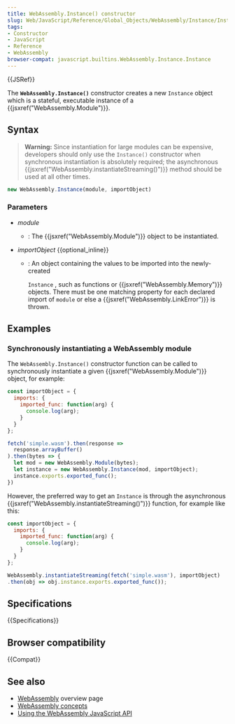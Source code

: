 ```yaml
---
title: WebAssembly.Instance() constructor
slug: Web/JavaScript/Reference/Global_Objects/WebAssembly/Instance/Instance
tags:
- Constructor
- JavaScript
- Reference
- WebAssembly
browser-compat: javascript.builtins.WebAssembly.Instance.Instance
---
```

{{JSRef}}

The **`WebAssembly.Instance()`** constructor creates a new `Instance` object
which is a stateful, executable instance of a
{{jsxref("WebAssembly.Module")}}.

## Syntax

> **Warning:** Since instantiation for large modules can be expensive,
> developers should only use the `Instance()` constructor when synchronous
> instantiation is absolutely required; the asynchronous
> {{jsxref("WebAssembly.instantiateStreaming()")}} method should
> be used at all other times.

```js
new WebAssembly.Instance(module, importObject)
```

### Parameters

- _module_
  - : The {{jsxref("WebAssembly.Module")}} object to be
    instantiated.
- _importObject_ {{optional_inline}}

  - : An object containing the values to be imported into the newly-created

    `Instance` , such as functions or
    {{jsxref("WebAssembly.Memory")}} objects. There must be one
    matching property for each declared import of `module` or else a
    {{jsxref("WebAssembly.LinkError")}} is thrown.

## Examples

### Synchronously instantiating a WebAssembly module

The `WebAssembly.Instance()` constructor function can be called to synchronously
instantiate a given {{jsxref("WebAssembly.Module")}} object, for
example:

```js
const importObject = {
  imports: {
    imported_func: function(arg) {
      console.log(arg);
    }
  }
};

fetch('simple.wasm').then(response =>
  response.arrayBuffer()
).then(bytes => {
  let mod = new WebAssembly.Module(bytes);
  let instance = new WebAssembly.Instance(mod, importObject);
  instance.exports.exported_func();
})
```

However, the preferred way to get an `Instance` is through the asynchronous
{{jsxref("WebAssembly.instantiateStreaming()")}} function, for
example like this:

```js
const importObject = {
  imports: {
    imported_func: function(arg) {
      console.log(arg);
    }
  }
};

WebAssembly.instantiateStreaming(fetch('simple.wasm'), importObject)
.then(obj => obj.instance.exports.exported_func());
```

## Specifications

{{Specifications}}

## Browser compatibility

{{Compat}}

## See also

- [WebAssembly](/en-US/docs/WebAssembly) overview page
- [WebAssembly concepts](/en-US/docs/WebAssembly/Concepts)
- [Using the WebAssembly JavaScript API](/en-US/docs/WebAssembly/Using_the_JavaScript_API)
